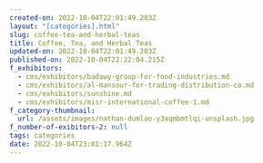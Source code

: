 ```yaml
---
created-on: 2022-10-04T22:01:49.203Z
layout: "[categories].html"
slug: coffee-tea-and-herbal-teas
title: Coffee, Tea, and Herbal Teas
updated-on: 2022-10-04T22:01:49.203Z
published-on: 2022-10-04T22:22:04.215Z
f_exhibitors:
  - cms/exhibitors/badawy-group-for-food-industries.md
  - cms/exhibitors/al-mansour-for-trading-distribution-co.md
  - cms/exhibitors/sunshine.md
  - cms/exhibitors/misr-international-coffee-1.md
f_category-thumbnail:
  url: /assets/images/nathan-dumlao-y3aqmbmtlqi-unsplash.jpg
f_number-of-exibitors-2: null
tags: categories
date: 2022-10-04T23:01:17.964Z
---
```

